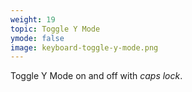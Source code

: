 ```yaml
---
weight: 19
topic: Toggle Y Mode
ymode: false
image: keyboard-toggle-y-mode.png
---
```

Toggle Y Mode on and off with _caps lock_.
